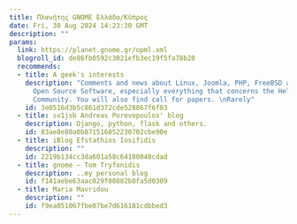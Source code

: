 ```yaml
---
title: Πλανήτης GNOME Ελλάδα/Κύπρος
date: Fri, 30 Aug 2024 14:23:30 GMT
description: ""
params:
  link: https://planet.gnome.gr/opml.xml
  blogroll_id: de86fb0592c3021efb3ec19f5fa78b20
  recommends:
  - title: A geek's interests
    description: "Comments and news about Linux, Joomla, PHP, FreeBSD and generally
      Open Source Software, especially everything that concerns the Hellenic (Greek)
      Community. You will also find call for papers. \nRarely"
    id: 3e0516d3b5c861d372cde528867f6f03
  - title: sv1jsb Andreas Porevopoulos' blog
    description: Django, python, flask and others.
    id: 83ae8e80a0b871516852230702cbe90e
  - title: iBlog Efstathios Iosifidis
    description: ""
    id: 2219b134cc3da601a58c64180048cdad
  - title: gnome – Tom Tryfonidis
    description: ..my personal blog
    id: f141aebe63aac029f00882b8fa5d0309
  - title: Maria Mavridou
    description: ""
    id: f9ea051067fbe07be7d616181cdbbed3
---
```

